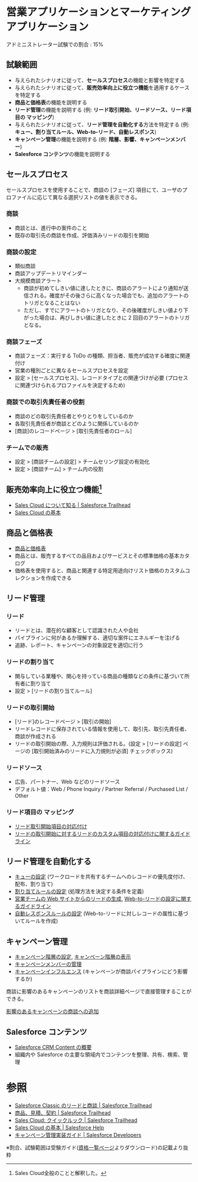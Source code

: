 # 営業アプリケーションとマーケティングアプリケーション

アドミニストレーター試験での割合 : 15%

## 試験範囲

- 与えられたシナリオに従って、<b>セールスプロセス</b>の機能と影響を特定する
- 与えられたシナリオに従って、<b>販売効率向上に役立つ機能</b>を適用するケースを特定する
- <b>商品と価格表</b>の機能を説明する
- <b>リード管理</b>の機能を説明する (例: <b>リード取引開始、リードソース、リード項目の マッピング</b>)
- 与えられたシナリオに従って、<b>リード管理を自動化する</b>方法を特定する (例: <b>キュー、割り当てルール、Web-to-リード、自動レスポンス</b>)
- <b>キャンペーン管理</b>の機能を説明する (例: <b>階層、影響、キャンペーンメンバー</b>)
- <b>Salesforce コンテンツ</b>の機能を説明する


セールスプロセス
---
セールスプロセスを使用することで、商談の [フェーズ] 項目にて、ユーザのプロファイルに応じて異なる選択リストの値を表示できる。


### 商談
- 商談とは、進行中の案件のこと
- 既存の取引先の商談を作成、評価済みリードの取引を開始


### 商談の設定
- 類似商談
- 商談アップデートリマインダー
- 大規模商談アラート
  - 商談が初めてしきい値に達したときに、商談のアラートにより通知が送信される。確度がその後さらに高くなった場合でも、追加のアラートのトリガとなることはない
  - ただし、すでにアラートのトリガとなり、その後確度がしきい値より下がった場合は、再びしきい値に達したときに 2 回目のアラートのトリガとなる。


### 商談フェーズ
- 商談フェーズ：実行する ToDo の種類、担当者、販売が成功する確度に関連付け
- 営業の種別ごとに異なるセールスプロセスを設定
- 設定 > [セールスプロセス]、レコードタイプとの関連づけが必要 (プロセスに関連づけられるプロファイルを決定するため)


### 商談での取引先責任者の役割
- 商談のどの取引先責任者とやりとりをしているのか
- 各取引先責任者が商談とどのように関係しているのか
- [商談]のレコードページ > [取引先責任者のロール]


### チームでの販売
- 設定 > [商談チームの設定] > チームセリング設定の有効化
- 設定 > [商談チーム] > チーム内の役割


販売効率向上に役立つ機能[^1]
---
- [Sales Cloud について知る | Salesforce Trailhead](https://trailhead.salesforce.com/ja/content/learn/trails/discover-sales-cloud)
- [Sales Cloud の基本](https://help.salesforce.com/articleView?id=sales_core.htm&type=5)

[^1]: Sales Cloud全般のことと解釈した。


商品と価格表
---
- [商品と価格表](https://help.salesforce.com/articleView?id=products_pricebooks.htm&type=5)
- 商品とは、販売するすべての品目およびサービスとその標準価格の基本カタログ
- 価格表を使用すると、商品と関連する特定用途向けリスト価格のカスタムコレクションを作成できる


リード管理
---



### リード
- リードとは、潜在的な顧客として認識された人や会社
- パイプラインに何があるか理解する、適切な案件にエネルギーを注げる
- 追跡、レポート、キャンペーンの対象設定を適切に行う


### リードの割り当て
- 関与している業種や、関心を持っている商品の種類などの条件に基づいて所有者に割り当て
- 設定 > [リードの割り当てルール]


### リードの取引開始
- [リード]のレコードページ > [取引の開始]
- リードレコードに保存されている情報を使用して、取引先、取引先責任者、商談が作成される
- リードの取引開始の際、入力規則は評価される。(設定 > [リードの設定] ページの [取引開始済みのリードに入力規則が必須] チェックボックス)


### リードソース
- 広告、パートナー、Web などのリードソース
- デフォルト値：Web / Phone Inquiry / Partner Referral / Purchased List / Other


### リード項目の マッピング
- [リード取引開始項目の対応付け](https://help.salesforce.com/articleView?id=lead_conversion_mapping.htm&type=5)
- [リードの取引開始に対するリードのカスタム項目の対応付けに関するガイドライン](https://help.salesforce.com/articleView?id=customize_mapleads_guidelines.htm&type=5)


リード管理を自動化する
---
- [キューの設定](https://help.salesforce.com/articleView?id=setting_up_queues.htm&type=5) (ワークロードを共有するチームへのレコードの優先度付け、配布、割り当て)
- [割り当てルールの設定](https://help.salesforce.com/articleView?id=creating_assignment_rules.htm&type=5) (処理方法を決定する条件を定義)
- [営業チームの Web サイトからのリードの生成](https://help.salesforce.com/articleView?id=setting_up_web-to-lead.htm&type=5), [Web-to-リードの設定に関するガイドライン](https://help.salesforce.com/articleView?id=customize_leadpreparation.htm&type=5)
- [自動レスポンスルールの設定](https://help.salesforce.com/articleView?id=creating_auto-response_rules.htm&type=5) (Web-to-リードに対しレコードの属性に基づいてルールを作成)


キャンペーン管理
---
- [キャンペーン階層の設定](https://help.salesforce.com/articleView?id=campaigns_hierarchy_setup.htm&type=5), [キャンペーン階層の表示](https://help.salesforce.com/articleView?id=campaigns_viewhierarchy.htm&type=5)
- [キャンペーンメンバーの管理](https://help.salesforce.com/articleView?id=campaigns_members_landing_page.htm&type=5)
- [キャンペーンインフルエンス](https://help.salesforce.com/articleView?id=campaign_influence_parent.htm&type=5) (キャンペーンが商談パイプラインにどう影響するか)

商談に影響のあるキャンペーンのリストを商談詳細ページで直接管理することができる。

[影響のあるキャンペーンの商談への追加](https://help.salesforce.com/articleView?id=campaigns_influence_using.htm&type=5)


Salesforce コンテンツ
---
- [Salesforce CRM Content の概要](https://help.salesforce.com/articleView?id=content_about.htm&type=5)
- 組織内や Salesforce の主要な領域内でコンテンツを整理、共有、検索、管理


参照
===
- [Salesforce Classic のリードと商談 | Salesforce Trailhead](https://trailhead.salesforce.com/ja/content/learn/modules/admin_intro_opptys_leads?trailmix_creator_id=00550000006yDdKAAU&trailmix_id=prepare-for-your-salesforce-administrator-credential)
- [商品、見積、契約 | Salesforce Trailhead](https://trailhead.salesforce.com/ja/content/learn/modules/sales_admin_products_quotes_contracts?trailmix_creator_id=00550000006yDdKAAU&trailmix_id=prepare-for-your-salesforce-administrator-credential)
- [Sales Cloud: クイックルック | Salesforce Trailhead](https://trailhead.salesforce.com/ja/content/learn/modules/sales-cloud-platform-quick-look)
- [Sales Cloud の基本 | Salesforce Help](https://help.salesforce.com/articleView?id=sales_core.htm&type=5)
- [キャンペーン管理実装ガイド | Salesforce Developers](https://developer.salesforce.com/docs/atlas.ja-jp.salesforce_campaign_implementation_guide.meta/salesforce_campaign_implementation_guide/campaign_management.htm)

※割合、試験範囲は受験ガイド([資格一覧ページ](http://tandc.salesforce.com/credentials)よりダウンロード)の記載より抜粋
